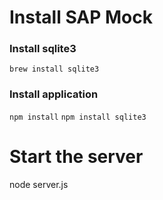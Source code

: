 # Install SAP Mock

### Install sqlite3
`brew install sqlite3`

### Install application
`npm install`
`npm install sqlite3`

# Start the server
node server.js